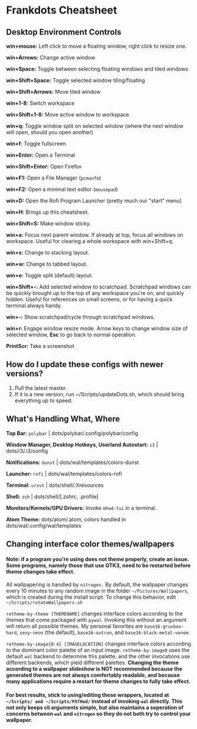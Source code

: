 # Frankdots Cheatsheet
## Desktop Environment Controls
**win+mouse:** Left click to move a floating window, right click to resize one.

**win+Arrows:** Change active window

**win+Space:** Toggle between selecting floating windows and tiled windows

**win+Shift+Space:** Toggle selected window tiling/floating

**win+Shift+Arrows:** Move tiled window

**win+1-8:** Switch workspace

**win+Shift+1-8:** Move active window to workspace

**win+q:** Toggle window split on selected window (where the next window will open, should you open another)

**win+f:** Toggle fullscreen

**win+Enter:** Open a Terminal

**win+Shift+Enter:** Open Firefox

**win+F1:** Open a File Manager (`pcmanfm`)

**win+F2:** Open a minimal text editor (`mousepad`)

**win+D:** Open the Rofi Program Launcher (pretty much our "start" menu)

**win+H:** Brings up this cheatsheet.

**win+Shift+S:** Make window sticky.

**win+a:** Focus next parent window. If already at top, focus all windows on workspace. Useful for clearing a whole workspace with win+Shift+q.

**win+s:** Change to stacking layout.

**win+w:** Change to tabbed layout.

**win+e:** Toggle split (default) layout.

**win+Shift+-:** Add selected window to scratchpad. Scratchpad windows can be quickly brought up to the top of any workspace you're on, and quickly hidden. Useful for references on small screens, or for having a quick terminal always handy.

**win+-:** Show scratchpad/cycle through scratchpad windows.


**win+r:** Engage window resize mode. Arrow keys to change window size of selected window, **Esc** to go back to normal operation.

**PrintScr:** Take a screenshot

## How do I update these configs with newer versions?
1. Pull the latest master.
2. If it is a new version, run ~/Scripts/updateDots.sh, which should bring everything up to speed.

## What's Handling What, Where
**Top Bar:**
`polybar` | dots/polybar/.config/polybar/config

**Window Manager, Desktop Hotkeys, Userland Autostart:** `i3` | dots/i3/.i3/config

**Notifications:** `dunst` | dots/wal/templates/colors-dunst

**Launcher:** `rofi` | dots/wal/templates/colors-rofi

**Terminal:** `urxvt` | dots/shell/.Xresources

**Shell:** `zsh` | dots/shell/[.zshrc, .profile]

**Monitors/Kernels/GPU Drivers:** Invoke `mhwd-tui` in a terminal.

**Atom Theme:** dots/atom/.atom, colors handled in dots/wal/.config/wal/templates

## Changing interface color themes/wallpapers

#### Note: if a program you're using does not theme properly, create an issue. Some programs, namely those that use GTK3, need to be restarted before theme changes take effect.

All wallpapering is handled by `nitrogen.` By default, the wallpaper changes every 10 minutes to any random image in the folder `~/Pictures/Wallpapers`, which is created during the install script. To change this behavior, edit `~/Scripts/rotateWallpapers.sh`


`retheme-by-theme [THEMENAME]` changes interface colors according to the themes that come packaged with `pywal`. Invoking this without an argument will return all possible themes. My personal favorites are `base16-gruvbox-hard`, `sexy-neon` (the default), `base16-outrun`, and `base16-black-metal-venom`.


`retheme-by-image{0-4} [IMAGELOCATION]` changes interface colors according to the dominant color palette of an input image. `retheme-by-image0` uses the default `wal` backend to determine this palette, and the other invocations use different backends, which yield different palettes. **Changing the theme according to a wallpaper slideshow is NOT recommended because the generated themes are not always comfortably readable, and because many applications require a restart for theme changes to fully take effect.**

#### For best results, stick to using/editing these wrappers, located at `~/Scripts/ and ~/Scripts/PATHed/` instead of invoking `wal` directly. This not only keeps cli arguments simple, but also maintains a seperation of concerns between `wal` and `nitrogen` so they do not both try to control your wallpaper.
